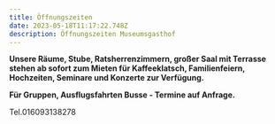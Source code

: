 ```yaml
---
title: Öffnungszeiten
date: 2023-05-18T11:17:22.748Z
description: Öffnungszeiten Museumsgasthof
---
```

**U﻿nsere Räume, Stube, Ratsherrenzimmern, großer Saal mit Terrasse stehen ab sofort zum Mieten für Kaffeeklatsch, Familienfeiern, Hochzeiten, Seminare und Konzerte zur Verfügung.**

**F﻿ür Gruppen, Ausflugsfahrten  Busse - Termine auf Anfrage.**

T﻿el.016093138278